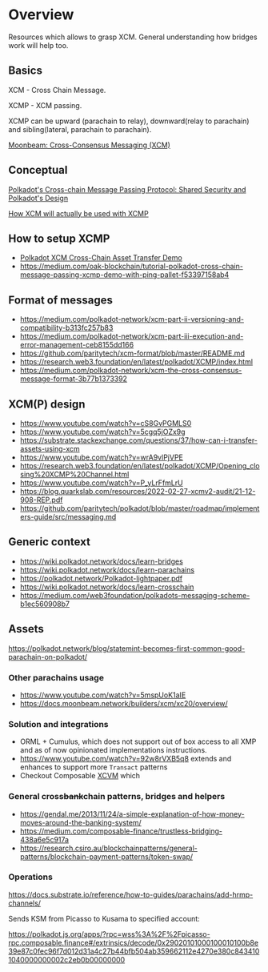 # Overview

Resources which allows to grasp  XCM. General understanding how bridges work will help too.

## Basics

XCM - Cross Chain Message.

XCMP - XCM passing.

XCMP can be upward (parachain to relay), downward(relay to parachain) and sibling(lateral, parachain to parachain).

[Moonbeam: Cross-Consensus Messaging (XCM)](https://docs.moonbeam.network/builders/xcm/overview/)

## Conceptual

[Polkadot's Cross-chain Message Passing Protocol: Shared Security and Polkadot's Design](https://www.youtube.com/watch?v=XU6dAAQD9UE)

[How XCM will actually be used with XCMP](https://forum.polkadot.network/t/how-xcm-will-actually-be-used-with-xcmp/190)

## How to setup XCMP

- [Polkadot XCM Cross-Chain Asset Transfer Demo](https://medium.com/oak-blockchain/polkadot-xcm-cross-chain-asset-transfer-demo-53aa9a2e97a7)
- <https://medium.com/oak-blockchain/tutorial-polkadot-cross-chain-message-passing-xcmp-demo-with-ping-pallet-f53397158ab4>

## Format of messages

- <https://medium.com/polkadot-network/xcm-part-ii-versioning-and-compatibility-b313fc257b83>
- <https://medium.com/polkadot-network/xcm-part-iii-execution-and-error-management-ceb8155dd166>
- <https://github.com/paritytech/xcm-format/blob/master/README.md>
- <https://research.web3.foundation/en/latest/polkadot/XCMP/index.html>
- <https://medium.com/polkadot-network/xcm-the-cross-consensus-message-format-3b77b1373392>

## XCM(P) design

- <https://www.youtube.com/watch?v=cS8GvPGMLS0>
- <https://www.youtube.com/watch?v=5cgq5jOZx9g>
- <https://substrate.stackexchange.com/questions/37/how-can-i-transfer-assets-using-xcm>
- <https://www.youtube.com/watch?v=wrA9vlPjVPE>
- <https://research.web3.foundation/en/latest/polkadot/XCMP/Opening_closing%20XCMP%20Channel.html>
- <https://www.youtube.com/watch?v=P_yLrFfmLrU>
- <https://blog.quarkslab.com/resources/2022-02-27-xcmv2-audit/21-12-908-REP.pdf>
- <https://github.com/paritytech/polkadot/blob/master/roadmap/implementers-guide/src/messaging.md>

## Generic context

- <https://wiki.polkadot.network/docs/learn-bridges>
- <https://wiki.polkadot.network/docs/learn-parachains>
- <https://polkadot.network/Polkadot-lightpaper.pdf>
- <https://wiki.polkadot.network/docs/learn-crosschain>
- <https://medium.com/web3foundation/polkadots-messaging-scheme-b1ec560908b7>

## Assets

<https://polkadot.network/blog/statemint-becomes-first-common-good-parachain-on-polkadot/>

### Other parachains usage

- <https://www.youtube.com/watch?v=5mspUoK1aIE>
- <https://docs.moonbeam.network/builders/xcm/xc20/overview/>

### Solution and integrations

- ORML + Cumulus, which does not support out of box access to all XMP and as of now opinionated implementations instructions.
- <https://www.youtube.com/watch?v=92w8rVXB5q8> extends and enhances to support more `Transact` patterns
- Checkout Composable [XCVM](../../xcvm/SPEC.md) which

### General cross~~bank~~chain patterns, bridges and helpers

- <https://gendal.me/2013/11/24/a-simple-explanation-of-how-money-moves-around-the-banking-system/>
- <https://medium.com/composable-finance/trustless-bridging-438a6e5c917a>
- <https://research.csiro.au/blockchainpatterns/general-patterns/blockchain-payment-patterns/token-swap/>

### Operations

<https://docs.substrate.io/reference/how-to-guides/parachains/add-hrmp-channels/>


Sends KSM from Picasso to Kusama to specified account:

https://polkadot.js.org/apps/?rpc=wss%3A%2F%2Fpicasso-rpc.composable.finance#/extrinsics/decode/0x29020101000100010100b8e39e87c0fec96f7d012d31a4c27b44bfb504ab359662112e4270e380c8434101040000000002c2eb0b00000000